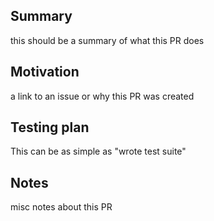 ## Summary
this should be a summary of what this PR does

## Motivation
a link to an issue or why this PR was created

## Testing plan
This can be as simple as "wrote test suite"

## Notes
misc notes about this PR
